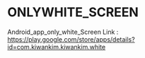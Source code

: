# ONLYWHITE_SCREEN
Android_app_only_white_Screen
Link : https://play.google.com/store/apps/details?id=com.kiwankim.kiwankim.white
